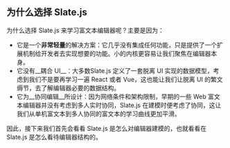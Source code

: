 ## 为什么选择 Slate.js

为什么选择 Slate.js 来学习富文本编辑器呢？主要是因为：

- 它是一个**非常轻量**的解决方案：它几乎没有集成任何功能，只是提供了一个扩展机制给开发者去实现想要的功能。小的内核更容易让我们聚焦在编辑器本身。
- 它没有__耦合 UI__：大多数Slate.js 定义了一套脱离 UI 实现的数据模型，考虑到我们不是要再学习一遍 React 或者 Vue，这也能让我们让脱离 UI 的繁文缛节，去了解编辑器必要的数据结构。
- 它为__协同编辑__所设计：因为网络条件和架构限制，早期的一些 Web 富文本编辑器并没有考虑到多人实时协同，Slate.js 在建模时便考虑了协同，这让我们从单机富文本到多人协同的富文本的学习曲线更加平滑。



因此，接下来我们首先会看看 Slate.js 是怎么对编辑器建模的，也就看看在 Slate.js 是怎么看待编辑器结构的。